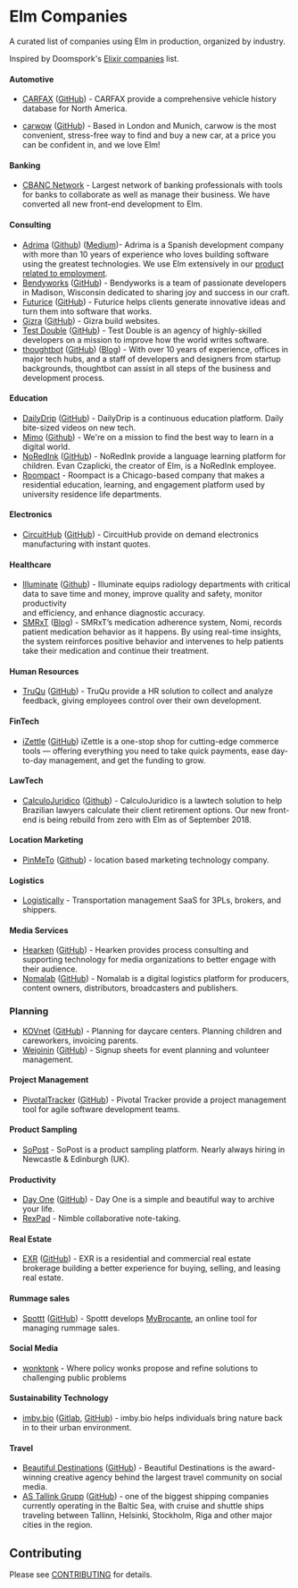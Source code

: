 # Elm Companies

A curated list of companies using Elm in production, organized by industry.

Inspired by Doomspork's [Elixir companies][elixir-companies] list.

[elixir-companies]: https://github.com/doomspork/elixir-companies

#### Automotive

* [CARFAX](https://www.carfax.com/)
  ([GitHub](https://github.com/CARFAX)) - CARFAX provide a comprehensive
  vehicle history database for North America.

* [carwow](https://www.carwow.co.uk/) ([GitHub](https://github.com/carwow)) -
  Based in London and Munich, carwow is the most convenient, stress-free way to
  find and buy a new car, at a price you can be confident in, and we love Elm!

#### Banking

* [CBANC Network](https://www.cbancnetwork.com) - Largest network of banking
  professionals with tools for banks to collaborate as well as manage their
  business. We have converted all new front-end development to Elm.

#### Consulting

* [Adrima](https://adrima.es)
  ([Github](https://github.com/AdrianRibao))
  ([Medium](https://medium.com/@adrian_ribao))-
  Adrima is a Spanish development company with more than 10 years of experience
  who loves building software using the greatest technologies. We use Elm
  extensively in our [product related to employment](https://empleo.digital).
* [Bendyworks](https://bendyworks.com)
  ([GitHub](https://github.com/bendyworks)) - Bendyworks is a team of passionate
  developers in Madison, Wisconsin dedicated to sharing joy and success in our
  craft.
* [Futurice](http://futurice.com/)
  ([GitHub](https://github.com/futurice)) -
  Futurice helps clients generate innovative ideas and turn them into
  software that works.
* [Gizra](http://www.gizra.com/)
  ([GitHub](https://github.com/Gizra)) -
  Gizra build websites.
* [Test Double](http://testdouble.com)
  ([GitHub](https://github.com/testdouble)) - Test Double is an agency
  of highly-skilled developers on a mission to improve how the world
  writes software.
* [thoughtbot](https://thoughtbot.com/services/elm)
  ([GitHub](https://github.com/thoughtbot))
  ([Blog](https://robots.thoughtbot.com/tags/elm)) -
  With over 10 years of experience, offices in major tech hubs, and a staff of
  developers and designers from startup backgrounds, thoughtbot can assist in
  all steps of the business and development process.

#### Education

* [DailyDrip](https://www.dailydrip.com/)
  ([GitHub](https://github.com/dailydrip)) -
  DailyDrip is a continuous education platform.  Daily bite-sized videos on new tech.
* [Mimo](https://getmimo.com)
  ([Github](https://github.com/getmimo)) -
  We're on a mission to find the best way to learn in a digital world.
* [NoRedInk](https://www.noredink.com/)
  ([GitHub](https://github.com/NoRedInk)) -
  NoRedInk provide a language learning platform for children. Evan Czaplicki,
  the creator of Elm, is a NoRedInk employee.
* [Roompact](https://roompact.com/) -
  Roompact is a Chicago-based company that makes a residential education,
  learning, and engagement platform used by university residence life
  departments.


#### Electronics

* [CircuitHub](https://circuithub.com/)
  ([GitHub](https://github.com/circuithub)) - CircuitHub provide on demand
  electronics manufacturing with instant quotes.

#### Healthcare
* [Illuminate](https://www.goilluminate.com) ([Github](https://github.com/GoIlluminate)) -
  Illuminate equips radiology departments with critical data to save time 
  and money, improve quality and safety, monitor productivity     
  and efficiency, and enhance diagnostic accuracy.
* [SMRxT](https://nomiadherence.com/)
  ([Blog](https://engineering.smrxt.com/)) - SMRxT’s medication adherence
  system, Nomi, records patient medication behavior as it happens. By using
  real-time insights, the system reinforces positive behavior and intervenes
  to help patients take their medication and continue their treatment.


#### Human Resources

* [TruQu](https://truqu.com/)
  ([GitHub](https://github.com/truqu)) -
  TruQu provide a HR solution to collect and analyze feedback, giving
  employees control over their own development.

#### FinTech

* [iZettle](https://www.izettle.com) ([GitHub](https://github.com/iZettle))
  iZettle is a one-stop shop for cutting-edge commerce tools — offering
  everything you need to take quick payments, ease day-to-day management,
  and get the funding to grow.

#### LawTech

* [CalculoJuridico](https://calculojuridico.com.br/) ([Github](https://github.com/CalculoJuridico)) - CalculoJuridico is a lawtech solution to help Brazilian lawyers calculate their client retirement options. Our new front-end is being rebuild from zero with Elm as of September 2018.

#### Location Marketing

* [PinMeTo](http://www.pinmeto.com)
  ([Github](https://github.com/PinMeTo)) - location based marketing technology
  company.


#### Logistics

* [Logistically](https://logisticallyinc.com) - Transportation management
  SaaS for 3PLs, brokers, and shippers.


#### Media Services

* [Hearken](https://www.wearehearken.com)
  ([GitHub](https://github.com/wearehearken/)) - Hearken provides process
  consulting and supporting technology for media organizations to better
  engage with their audience.
* [Nomalab](https://www.nomalab.com)
  ([GitHub](https://github.com/nomalab/)) - Nomalab is a digital logistics
  platform for producers, content owners, distributors, broadcasters and
  publishers.

### Planning

* [KOVnet](http://www.kovnet.nl)
  ([GitHub](https://github.com/kdvnet)) - Planning for daycare centers.
  Planning children and careworkers, invoicing parents.
* [Wejoinin](https://www.wejoinin.com)
  ([GitHub](https://github.com/wejoinin)) - Signup sheets for event planning
  and volunteer management.



#### Project Management

* [PivotalTracker](https://www.pivotaltracker.com/)
  ([GitHub](https://github.com/pivotaltracker)) -
  Pivotal Tracker provide a project management tool for agile software
  development teams.


#### Product Sampling

* [SoPost](https://www.sopost.com/) - SoPost is a product sampling platform.
Nearly always hiring in Newcastle & Edinburgh (UK).


#### Productivity

* [Day One](https://www.dayoneapp.com/)
  ([GitHub](https://github.com/bloom)) -
  Day One is a simple and beautiful way to archive your life.
* [RexPad](https://www.rexpad.com/) -
  Nimble collaborative note-taking.


#### Real Estate

* [EXR](https://www.exrny.com/)
  ([GitHub](https://github.com/exrny)) - EXR is a residential and commercial
  real estate brokerage building a better experience for buying, selling,
  and leasing real estate.


#### Rummage sales

* [Spottt](https://spottt.fr/)
  ([GitHub](https://github.com/spottt)) - Spottt develops
  [MyBrocante](https://mybrocante.fr), an online tool for managing rummage
  sales.

#### Social Media

* [wonktonk](https://wonktonk.com/) - Where policy wonks propose and refine
  solutions to challenging public problems

#### Sustainability Technology

* [imby.bio](http://imby.bio/)
  ([Gitlab](https://gitlab.com/imby.bio), [GitHub](https://github.com/imbybio/)) -
  imby.bio helps individuals bring nature back in to their urban environment.


#### Travel

* [Beautiful Destinations](http://www.beautifuldestinations.com/)
  ([GitHub](https://github.com/BeautifulDestinations)) - Beautiful
  Destinations is the award-winning creative agency behind the largest travel
  community on social media.
* [AS Tallink Grupp](https://www.tallink.com/)
  ([GitHub](https://github.com/Tallink)) - one of the biggest shipping
  companies currently operating in the Baltic Sea, with cruise and shuttle
  ships traveling between Tallinn, Helsinki, Stockholm, Riga and other major
  cities in the region.



## Contributing

Please see [CONTRIBUTING](CONTRIBUTING.md) for details.
